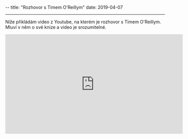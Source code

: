 --
title:  "Rozhovor s Timem O'Reillym"
date:   2019-04-07

---
Níže přikládám video z Youtube, na kterém je rozhovor s Timem O'Reillym. Mluví v něm o své knize a video je srozumitelné.

<iframe width="560" height="315" src="https://www.youtube.com/embed/s3ha6vHapcI" frameborder="0" allow="accelerometer; autoplay; encrypted-media; gyroscope; picture-in-picture" allowfullscreen></iframe>


